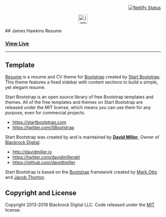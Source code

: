 <div align="right">

[![Netlify Status](https://api.netlify.com/api/v1/badges/8354caa0-780e-40fb-9d8c-349d332bfbfe/deploy-status)](https://app.netlify.com/sites/adoring-wozniak-1ca70b/deploys)
</div>
<p align="center">
  <a href="http://hype-chat.com/">
    <img src="https://github.com/jameshawkinsjr/portfolio/blob/master/img/icons/jh.png" alt="james hawkins" width="30">
  </a>
</p>
## James Hawkins Resume

### [View Live](http://www.jameshawkins.com)





-----------




## Template

[Resume](https://startbootstrap.com/template-overviews/resume/) is a resume and CV theme for [Bootstrap](http://getbootstrap.com/) created by [Start Bootstrap](http://startbootstrap.com/). This theme features a fixed sidebar with content sections to build a simple, yet elegant resume.


Start Bootstrap is an open source library of free Bootstrap templates and themes. All of the free templates and themes on Start Bootstrap are released under the MIT license, which means you can use them for any purpose, even for commercial projects.

* https://startbootstrap.com
* https://twitter.com/SBootstrap

Start Bootstrap was created by and is maintained by **[David Miller](http://davidmiller.io/)**, Owner of [Blackrock Digital](http://blackrockdigital.io/).

* http://davidmiller.io
* https://twitter.com/davidmillerskt
* https://github.com/davidtmiller

Start Bootstrap is based on the [Bootstrap](http://getbootstrap.com/) framework created by [Mark Otto](https://twitter.com/mdo) and [Jacob Thorton](https://twitter.com/fat).

## Copyright and License

Copyright 2013-2019 Blackrock Digital LLC. Code released under the [MIT](https://github.com/BlackrockDigital/startbootstrap-resume/blob/gh-pages/LICENSE) license.
